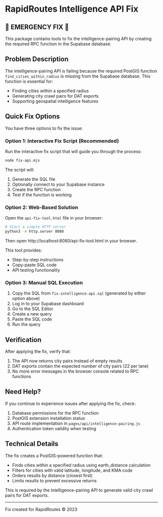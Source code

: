 # RapidRoutes Intelligence API Fix

## 🚨 EMERGENCY FIX 🚨

This package contains tools to fix the intelligence-pairing API by creating the required RPC function in the Supabase database.

## Problem Description

The intelligence-pairing API is failing because the required PostGIS function `find_cities_within_radius` is missing from the Supabase database. This function is essential for:

- Finding cities within a specified radius
- Generating city crawl pairs for DAT exports
- Supporting geospatial intelligence features

## Quick Fix Options

You have three options to fix the issue:

### Option 1: Interactive Fix Script (Recommended)

Run the interactive fix script that will guide you through the process:

```bash
node fix-api.mjs
```

The script will:
1. Generate the SQL file
2. Optionally connect to your Supabase instance
3. Create the RPC function
4. Test if the function is working

### Option 2: Web-Based Solution

Open the `api-fix-tool.html` file in your browser:

```bash
# Start a simple HTTP server
python3 -m http.server 8080
```

Then open http://localhost:8080/api-fix-tool.html in your browser.

This tool provides:
- Step-by-step instructions
- Copy-paste SQL code
- API testing functionality

### Option 3: Manual SQL Execution

1. Copy the SQL from `fix-intelligence-api.sql` (generated by either option above)
2. Log in to your Supabase dashboard
3. Go to the SQL Editor
4. Create a new query
5. Paste the SQL code
6. Run the query

## Verification

After applying the fix, verify that:

1. The API now returns city pairs instead of empty results
2. DAT exports contain the expected number of city pairs (22 per lane)
3. No more error messages in the browser console related to RPC functions

## Need Help?

If you continue to experience issues after applying the fix, check:

1. Database permissions for the RPC function
2. PostGIS extension installation status
3. API route implementation in `pages/api/intelligence-pairing.js`
4. Authentication token validity when testing

## Technical Details

The fix creates a PostGIS-powered function that:
- Finds cities within a specified radius using earth_distance calculation
- Filters for cities with valid latitude, longitude, and KMA code
- Orders results by distance (closest first)
- Limits results to prevent excessive returns

This is required by the intelligence-pairing API to generate valid city crawl pairs for DAT exports.

---

Fix created for RapidRoutes © 2023
